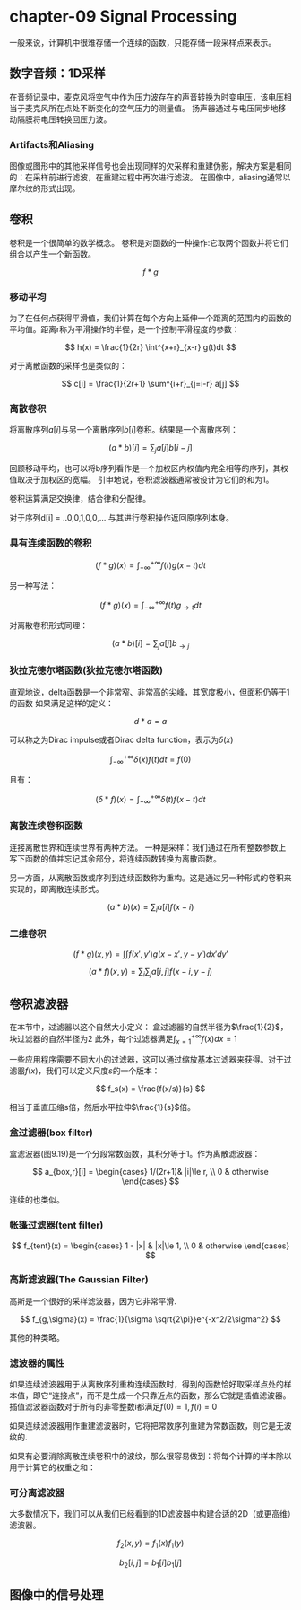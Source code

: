 # chapter-09 Signal Processing

一般来说，计算机中很难存储一个连续的函数，只能存储一段采样点来表示。

## 数字音频：1D采样

在音频记录中，麦克风将空气中作为压力波存在的声音转换为时变电压，该电压相当于麦克风所在点处不断变化的空气压力的测量值。
扬声器通过与电压同步地移动隔膜将电压转换回压力波。

### Artifacts和Aliasing

图像或图形中的其他采样信号也会出现同样的欠采样和重建伪影，解决方案是相同的：在采样前进行滤波，在重建过程中再次进行滤波。
在图像中，aliasing通常以摩尔纹的形式出现。

## 卷积

卷积是一个很简单的数学概念。
卷积是对函数的一种操作:它取两个函数并将它们组合以产生一个新函数。

$$
f * g
$$

### 移动平均

为了在任何点获得平滑值，我们计算在每个方向上延伸一个距离的范围内的函数的平均值。距离r称为平滑操作的半径，是一个控制平滑程度的参数：

$$
h(x) = \frac{1}{2r} \int^{x+r}_{x-r} g(t)dt
$$

对于离散函数的采样也是类似的：

$$
c[i] = \frac{1}{2r+1} \sum^{i+r}_{j=i-r} a[j]
$$

### 离散卷积

将离散序列$a[i]$与另一个离散序列$b[i]$卷积。结果是一个离散序列：

$$
(a*b)[i] = \sum_j a[j]b[i-j]
$$

回顾移动平均，也可以将b序列看作是一个加权区内权值内完全相等的序列，其权值取决于加权区的宽幅。
引申地说，卷积滤波器通常被设计为它们的和为1。

卷积运算满足交换律，结合律和分配律。

对于序列d[i] = ..0,0,1,0,0,...
与其进行卷积操作返回原序列本身。

### 具有连续函数的卷积

$$
(f*g)(x) = \int^{+\infty}_{-\infty} f(t)g(x-t)dt
$$

另一种写法：

$$
(f*g)(x) = \int^{+\infty}_{-\infty} f(t)g_{\rightarrow t}dt
$$

对离散卷积形式同理：

$$
(a*b)[i] = \sum_j a[j]b_{\rightarrow j}
$$

### 狄拉克德尔塔函数(狄拉克德尔塔函数)

直观地说，delta函数是一个非常窄、非常高的尖峰，其宽度极小，但面积仍等于1的函数
如果满足这样的定义：

$$
d * a = a
$$

可以称之为Dirac impulse或者Dirac delta function，表示为$\delta(x)$

$$
\int^{+\infty}_{-\infty} \delta(x)f(t)dt = f(0)
$$

且有：

$$
(\delta*f)(x) = \int^{+\infty}_{-\infty} \delta(t)f(x-t)dt
$$

### 离散连续卷积函数

连接离散世界和连续世界有两种方法。
一种是采样：我们通过在所有整数参数上写下函数的值并忘记其余部分，将连续函数转换为离散函数。

另一方面，从离散函数或序列到连续函数称为重构。这是通过另一种形式的卷积来实现的，即离散连续形式。

$$
(a*b)(x) = \sum_i a[i]f(x-i)
$$

### 二维卷积

$$
(f * g)(x, y) = \int \int f(x', y')g(x - x', y - y')dx'dy'
$$

$$
(a * f)(x, y) = \sum_i \sum_j a[i, j]f(x-i, y-j)
$$

## 卷积滤波器

在本节中，过滤器以这个自然大小定义：
盒过滤器的自然半径为$\frac{1}{2}$， 块过滤器的自然半径为$2$
此外，每个过滤器满足$\int_{x=1}^{+\infty} f(x)dx = 1$

一些应用程序需要不同大小的过滤器，这可以通过缩放基本过滤器来获得。对于过滤器$f (x)$，我们可以定义尺度$s$的一个版本：

$$
f_s(x) = \frac{f(x/s)}{s}
$$

相当于垂直压缩s倍，然后水平拉伸$\frac{1}{s}$倍。

### 盒过滤器(box filter)

盒滤波器(图9.19)是一个分段常数函数，其积分等于1。作为离散滤波器：

$$
a_{box,r}[i] = \begin{cases}
1/(2r+1)& |i|\le r, \\
0 & otherwise
\end{cases}
$$

连续的也类似。

### 帐篷过滤器(tent filter)

$$
f_{tent}(x) = \begin{cases}
1 - |x| & |x|\le 1, \\
0 & otherwise
\end{cases}
$$

### 高斯滤波器(The Gaussian Filter)

高斯是一个很好的采样滤波器，因为它非常平滑.

$$
f_{g,\sigma}(x) = \frac{1}{\sigma \sqrt{2\pi}}e^{-x^2/2\sigma^2}
$$

其他的种类略。

### 滤波器的属性

如果连续滤波器用于从离散序列重构连续函数时，得到的函数恰好取采样点处的样本值，即它“连接点”，而不是生成一个只靠近点的函数，那么它就是插值滤波器。
插值滤波器函数对于所有的非零整数i都满足$f(0) = 1,f(i) = 0$

如果连续滤波器用作重建滤波器时，它将把常数序列重建为常数函数，则它是无波纹的.

如果有必要消除离散连续卷积中的波纹，那么很容易做到：将每个计算的样本除以用于计算它的权重之和：

### 可分离滤波器

大多数情况下，我们可以从我们已经看到的1D滤波器中构建合适的2D（或更高维）滤波器。

$$
f_2(x,y) = f_1(x)f_1(y)
$$

$$
b_2[i,j] = b_1[i]b_1[j]
$$

## 图像中的信号处理

